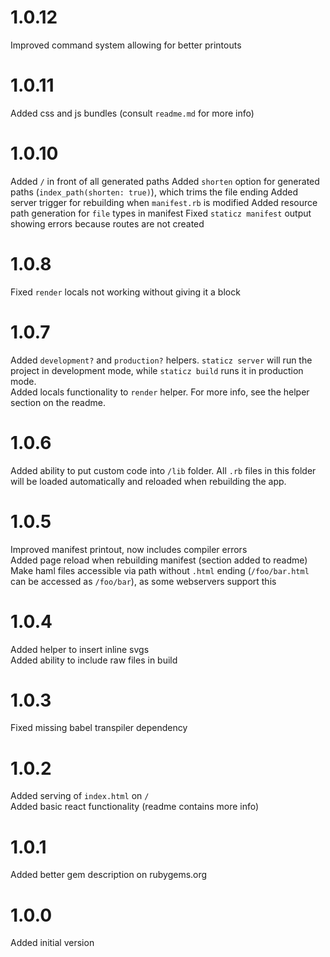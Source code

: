 # 1.0.12
Improved command system allowing for better printouts

# 1.0.11
Added css and js bundles (consult `readme.md` for more info)

# 1.0.10
Added `/` in front of all generated paths
Added `shorten` option for generated paths (`index_path(shorten: true)`), which trims the file ending
Added server trigger for rebuilding when `manifest.rb` is modified
Added resource path generation for `file` types in manifest
Fixed `staticz manifest` output showing errors because routes are not created

# 1.0.8
Fixed `render` locals not working without giving it a block

# 1.0.7
Added `development?` and `production?` helpers. `staticz server` will run the project in development mode, while `staticz build` runs it in production mode.  
Added locals functionality to `render` helper. For more info, see the helper section on the readme.

# 1.0.6
Added ability to put custom code into `/lib` folder. All `.rb` files in this folder will be loaded automatically and reloaded when rebuilding the app.

# 1.0.5
Improved manifest printout, now includes compiler errors  
Added page reload when rebuilding manifest (section added to readme)  
Make haml files accessible via path without `.html` ending (`/foo/bar.html` can be accessed as `/foo/bar`), as some webservers support this

# 1.0.4
Added helper to insert inline svgs  
Added ability to include raw files in build

# 1.0.3
Fixed missing babel transpiler dependency

# 1.0.2
Added serving of `index.html` on `/`  
Added basic react functionality (readme contains more info)

# 1.0.1
Added better gem description on rubygems.org

# 1.0.0
Added initial version
